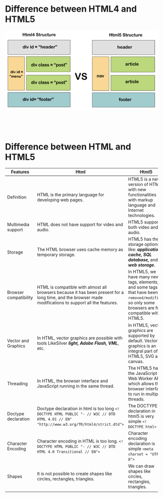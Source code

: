 # Difference between HTML4 and HTML5

<img alt="html4-vs-html5"  src="../../assets/html4-vs-html5.png">

&nbsp;

&nbsp;

# Difference between HTML and HTML5

| Features              | Html                                                                                                                                                     | Html5                                                                                                                                              |
| --------------------- | -------------------------------------------------------------------------------------------------------------------------------------------------------- | -------------------------------------------------------------------------------------------------------------------------------------------------- |
| Definition            | HTML is the primary language for developing web pages.                                                                                                   | HTML5 is a new version of HTML with new functionalities with markup language and Internet technologies.                                            |
| Multimedia support    | HTML does not have support for video and audio.                                                                                                          | HTML5 supports both video and audio.                                                                                                               |
| Storage               | The HTML browser uses cache memory as temporary storage.                                                                                                 | HTML5 has the storage options like: **_application cache, SQL database,_** and **_web storage_**.                                                  |
| Browser compatibility | HTML is compatible with almost all browsers because it has been present for a long time, and the browser made modifications to support all the features. | In HTML5, we have many new tags, elements, and some tags that have been `removed/modified`, so only some browsers are fully compatible with HTML5. |
| Vector and Graphics   | In HTML, vector graphics are possible with tools LikeSilver **_light, Adobe Flash, VML_**, etc.                                                          | In HTML5, vector graphics are supported by default. Vector graphics is an integral part of HTML5, SVG and canvas.                                  |
| Threading             | In HTML, the browser interface and JavaScript running in the same thread.                                                                                | The HTML5 has the JavaScript Web Worker API, which allows the browser interface to run in multiple threads.                                        |
| Doctype declaration   | Doctype declaration in html is too long `<! DOCTYPE HTML PUBLIC "- // W3C // DTD HTML 4.01 // EN" "http://www.w3.org/TR/html4/strict.dtd"> `             | The DOCTYPE declaration in html5 is very simple `<! DOCTYPE html>  `                                                                               |
| Character Encoding    | Character encoding in HTML is too long. `<! DOCTYPE HTML PUBLIC "- // W3C // DTD HTML 4.0 Transitional // EN">`                                          | Character encoding declaration is simple `<meta charset = "UTF-8">`                                                                                |
| Shapes                | It is not possible to create shapes like circles, rectangles, triangles.                                                                                 | We can draw shapes like circles, rectangles, triangles.                                                                                            |
|                       |                                                                                                                                                          |

&nbsp;

&nbsp;

